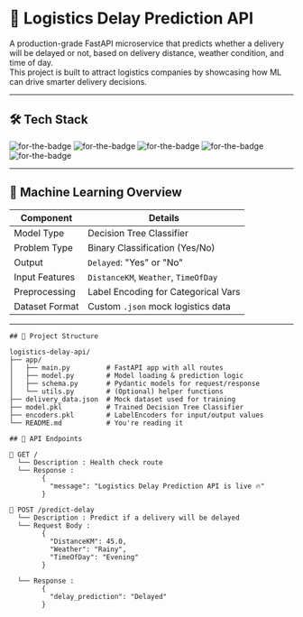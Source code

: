 # 🚚 Logistics Delay Prediction API

A production-grade FastAPI microservice that predicts whether a delivery will be delayed or not, based on delivery distance, weather condition, and time of day.  
This project is built to attract logistics companies by showcasing how ML can drive smarter delivery decisions.

---

## 🛠️ Tech Stack

![for-the-badge](https://img.shields.io/badge/BACKEND-FastAPI-blue?style=for-the-badge&logo=fastapi)
![for-the-badge](https://img.shields.io/badge/MODEL-DecisionTree-yellow?style=for-the-badge)
![for-the-badge](https://img.shields.io/badge/SERIALIZATION-Joblib-orange?style=for-the-badge)
![for-the-badge](https://img.shields.io/badge/DEPLOYMENT-Render-purple?style=for-the-badge)
![for-the-badge](https://img.shields.io/badge/ML-Pandas%20%7C%20Sklearn%20%7C%20Numpy-green?style=for-the-badge)

---

## 🧠 Machine Learning Overview

| Component       | Details                             |
|----------------|--------------------------------------|
| Model Type      | Decision Tree Classifier             |
| Problem Type    | Binary Classification (Yes/No)       |
| Output          | `Delayed`: "Yes" or "No"             |
| Input Features  | `DistanceKM`, `Weather`, `TimeOfDay` |
| Preprocessing   | Label Encoding for Categorical Vars  |
| Dataset Format  | Custom `.json` mock logistics data   |

---

<pre><code>## 📁 Project Structure

logistics-delay-api/
├── app/
│   ├── main.py         # FastAPI app with all routes
│   ├── model.py        # Model loading & prediction logic
│   ├── schema.py       # Pydantic models for request/response
│   └── utils.py        # (Optional) helper functions
├── delivery_data.json  # Mock dataset used for training
├── model.pkl           # Trained Decision Tree Classifier
├── encoders.pkl        # LabelEncoders for input/output values
└── README.md           # You're reading it
</code></pre>

<pre><code>## 🔗 API Endpoints

📍 GET /
  └── Description : Health check route
  └── Response :
        {
          "message": "Logistics Delay Prediction API is live 🔥"
        }

📍 POST /predict-delay
  └── Description : Predict if a delivery will be delayed
  └── Request Body :
        {
          "DistanceKM": 45.0,
          "Weather": "Rainy",
          "TimeOfDay": "Evening"
        }

  └── Response :
        {
          "delay_prediction": "Delayed"
        }
</code></pre>
